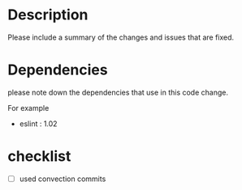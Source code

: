 # Description

Please include a summary of the changes and issues that are fixed.

# Dependencies

please note down the dependencies that use in this code change.

For example 
* eslint : 1.02

# checklist

- [ ] used convection commits
